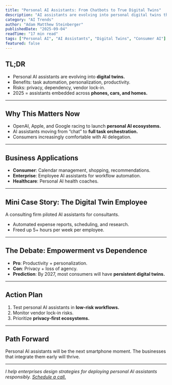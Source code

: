 ```yaml
---
title: "Personal AI Assistants: From Chatbots to True Digital Twins"
description: "AI assistants are evolving into personal digital twins that manage tasks, preferences, and decisions. Learn what this means for consumers and businesses."
category: "AI Trends"
author: "Adam Matthew Steinberger"
publishedDate: "2025-09-04"
readTime: "17 min read"
tags: ["Personal AI", "AI Assistants", "Digital Twins", "Consumer AI"]
featured: false
---
```


## TL;DR
- Personal AI assistants are evolving into **digital twins.**  
- Benefits: task automation, personalization, productivity.  
- Risks: privacy, dependency, vendor lock-in.  
- 2025 = assistants embedded across **phones, cars, and homes.**  

---

## Why This Matters Now

- OpenAI, Apple, and Google racing to launch **personal AI ecosystems.**  
- AI assistants moving from “chat” to **full task orchestration.**  
- Consumers increasingly comfortable with AI delegation.  

---

## Business Applications

- **Consumer**: Calendar management, shopping, recommendations.  
- **Enterprise**: Employee AI assistants for workflow automation.  
- **Healthcare**: Personal AI health coaches.  

---

## Mini Case Story: The Digital Twin Employee

A consulting firm piloted AI assistants for consultants.  
- Automated expense reports, scheduling, and research.  
- Freed up 5+ hours per week per employee.  

---

## The Debate: Empowerment vs Dependence

- **Pro**: Productivity + personalization.  
- **Con**: Privacy + loss of agency.  
- **Prediction**: By 2027, most consumers will have **persistent digital twins.**  

---

## Action Plan

1. Test personal AI assistants in **low-risk workflows.**  
2. Monitor vendor lock-in risks.  
3. Prioritize **privacy-first ecosystems.**  

---

## Path Forward

Personal AI assistants will be the next smartphone moment. The businesses that integrate them early will thrive.  

---

*I help enterprises design strategies for deploying personal AI assistants responsibly. [Schedule a call.](/services/ai-consulting)*
